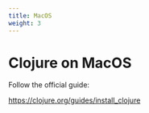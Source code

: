 ```yaml
---
title: MacOS
weight: 3
---
```


# Clojure on MacOS

Follow the official guide:

https://clojure.org/guides/install_clojure